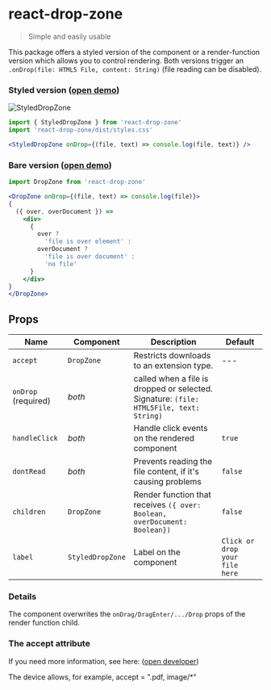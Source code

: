 # react-drop-zone

> Simple and easily usable

This package offers a styled version of the component or a render-function
version which allows you to control rendering. Both versions trigger an
`.onDrop(file: HTML5 File, content: String)` (file reading can be disabled).

### Styled version ([open demo](https://stackblitz.com/edit/react-styled-drop-zone-demo))

![StyledDropZone](https://raw.github.com/romgrk/react-drop-zone/master/static/styled-drop-zone.png)

```jsx
import { StyledDropZone } from 'react-drop-zone'
import 'react-drop-zone/dist/styles.css'

<StyledDropZone onDrop={(file, text) => console.log(file, text)} />
```

### Bare version ([open demo](https://stackblitz.com/edit/react-drop-zone-demo))

```jsx
import DropZone from 'react-drop-zone'

<DropZone onDrop={(file, text) => console.log(file)}>
{
  ({ over, overDocument }) =>
    <div>
      {
        over ?
          'file is over element' :
        overDocument ?
          'file is over document' :
          'no file'
      }
    </div>
}
</DropZone>
```

## Props

| Name                | Component        | Description                                                                             | Default                        |
| ---                 | ---              | ---                                                                                     | ---                            |
| `accept`            | `DropZone`       | Restricts downloads to an extension type.                                               | ---                            |
| `onDrop` (required) | *both*           | called when a file is dropped or selected. Signature: `(file: HTML5File, text: String)` |                                |
| `handleClick`       | *both*           | Handle click events on the rendered component                                           | `true`                         |
| `dontRead`          | *both*           | Prevents reading the file content, if it's causing problems                             | `false`                        |
| `children`          | `DropZone`       | Render function that receives `({ over: Boolean, overDocument: Boolean})`               | `false`                        |
| `label`             | `StyledDropZone` | Label on the component                                                                  | `Click or drop your file here` |


### Details

The component overwrites the `onDrag/DragEnter/.../Drop` props of the render
function child.

### The accept attribute

If you need more information, see here: ([open developer](https://developer.mozilla.org/en-US/docs/Web/HTML/Element/input/file#Additional_attributes))

The device allows, for example, accept = ".pdf, image/*"